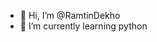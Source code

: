 - 👋 Hi, I’m @RamtinDekho
- 🌱 I’m currently learning python

<!---
RamtinDekho/RamtinDekho is a ✨ special ✨ repository because its `README.md` (this file) appears on your GitHub profile.
You can click the Preview link to take a look at your changes.
--->

